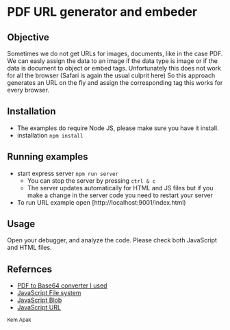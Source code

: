 # PDF URL generator and embeder

## Objective
Sometimes we do not get URLs for images, documents, like in the case PDF.
We can easly assign the data to an image if the data type is image or if the data is document to object or embed tags.
Unfortunately this does not work for all the browser (Safari is again the usual culprit here)
So this approach generates an URL on the fly and assign the corresponding tag this works for every browser.

## Installation
- The examples do require Node JS, please make sure you have it install.
- installation `npm install`

## Running examples
- start express server `npm run server`
    - You can stop the server by pressing `ctrl & c`
    - The server updates automatically for HTML and JS files but if you make a change in the server code you need to restart your server
- To run URL example open [http://localhost:9001/index.html)

## Usage
Open your debugger, and analyze the code.
Please check both JavaScript and HTML files.

## Refernces
- [PDF to Base64 converter I used](https://base64.guru/converter/encode/pdf)
- [JavaScript File system](https://developer.mozilla.org/en-US/docs/Web/API/File_API)
- [JavaScript Blob](https://developer.mozilla.org/en-US/docs/Web/API/Blob)
- [JavaScript URL](https://developer.mozilla.org/en-US/docs/Web/API/URL)

<sub>Kem Apak</sub>